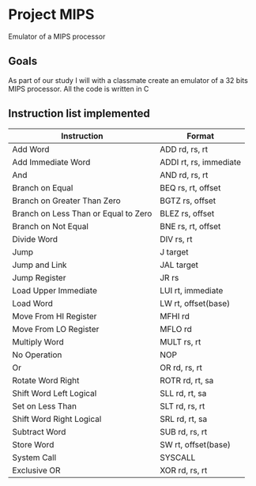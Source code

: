 # Project MIPS
Emulator of a MIPS processor
## Goals
As part of our study I will with a classmate create an emulator of a 32 bits MIPS processor.
All the code is written in C
## Instruction list implemented 
Instruction | Format
------------|--------
Add Word| ADD rd, rs, rt
Add Immediate Word | ADDI rt, rs, immediate
And | AND rd, rs, rt
Branch on Equal| BEQ rs, rt, offset
Branch on Greater Than Zero|BGTZ rs, offset
Branch on Less Than or Equal to Zero|BLEZ rs, offset
Branch on Not Equal|BNE rs, rt, offset
Divide Word|DIV rs, rt
Jump| J target
Jump and Link|JAL target
Jump Register|JR rs
Load Upper Immediate|LUI rt, immediate
Load Word|LW rt, offset(base)
Move From HI Register|MFHI rd
Move From LO Register|MFLO rd
Multiply Word|MULT rs, rt
No Operation|NOP
Or|OR rd, rs, rt
Rotate Word Right|ROTR rd, rt, sa
Shift Word Left Logical|SLL rd, rt, sa
Set on Less Than|SLT rd, rs, rt
Shift Word Right Logical|SRL rd, rt, sa
Subtract Word|SUB rd, rs, rt
Store Word|SW rt, offset(base)
System Call|SYSCALL
Exclusive OR|XOR rd, rs, rt
